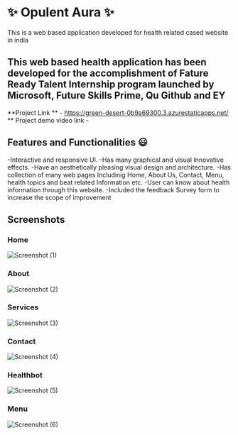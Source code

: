 
# ✨ Opulent Aura ✨

This is a web based application developed for health related cased website in india

## This web based health application has been developed for the accomplishment of Fature Ready Talent Internship program launched by Microsoft, Future Skills Prime, Qu Github and EY

**Project Link ** - https://green-desert-0b9a69300.3.azurestaticapps.net/
** Project demo video link -  


## Features and Functionalities 😃

-Interactive and responsive UI.
-Has many graphical and visual Innovative effects.
-Have an aesthetically pleasing visual design and architecture.
-Has collection of many web pages Includinig Home, About Us, Contact, Menu, health topics and beat related Information etc. 
-User can know about health information through this website.
-Included the feedback Survey form to increase the scope of improvement

## Screenshots

### Home

![Screenshot (1)](https://github.com/20a31a05f5/Project/assets/109792954/99c74faf-b571-425c-ae91-41d1bbcc7c33)

### About

![Screenshot (2)](https://github.com/20a31a05f5/Project/assets/109792954/f96d31e7-806a-4a10-889f-e6894035a2e9)

### Services

![Screenshot (3)](https://github.com/20a31a05f5/Project/assets/109792954/6c77ab07-bca6-48bf-9ba5-0e7277611351)

### Contact

![Screenshot (4)](https://github.com/20a31a05f5/Project/assets/109792954/0309756e-cf0a-4775-9e44-0f6dd038666a)

### Healthbot

![Screenshot (5)](https://github.com/20a31a05f5/Project/assets/109792954/5b0a4ef9-7e08-4b9c-bf1f-b425a779921e)

### Menu

![Screenshot (6)](https://github.com/20a31a05f5/Project/assets/109792954/3e873720-7b2c-4246-bac1-8e7d7047f390)



